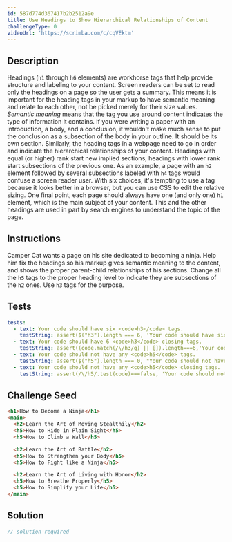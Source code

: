 ```yaml
---
id: 587d774d367417b2b2512a9e
title: Use Headings to Show Hierarchical Relationships of Content
challengeType: 0
videoUrl: 'https://scrimba.com/c/cqVEktm'
---
```


## Description
<section id='description'>
Headings (<code>h1</code> through <code>h6</code> elements) are workhorse tags that help provide structure and labeling to your content. Screen readers can be set to read only the headings on a page so the user gets a summary. This means it is important for the heading tags in your markup to have semantic meaning and relate to each other, not be picked merely for their size values.
<em>Semantic meaning</em> means that the tag you use around content indicates the type of information it contains.
If you were writing a paper with an introduction, a body, and a conclusion, it wouldn't make much sense to put the conclusion as a subsection of the body in your outline. It should be its own section. Similarly, the heading tags in a webpage need to go in order and indicate the hierarchical relationships of your content.
Headings with equal (or higher) rank start new implied sections, headings with lower rank start subsections of the previous one.
As an example, a page with an <code>h2</code> element followed by several subsections labeled with <code>h4</code> tags would confuse a screen reader user. With six choices, it's tempting to use a tag because it looks better in a browser, but you can use CSS to edit the relative sizing.
One final point, each page should always have one (and only one) <code>h1</code> element, which is the main subject of your content. This and the other headings are used in part by search engines to understand the topic of the page.
</section>

## Instructions
<section id='instructions'>
Camper Cat wants a page on his site dedicated to becoming a ninja. Help him fix the headings so his markup gives semantic meaning to the content, and shows the proper parent-child relationships of his sections. Change all the <code>h5</code> tags to the proper heading level to indicate they are subsections of the <code>h2</code> ones. Use <code>h3</code> tags for the purpose.
</section>

## Tests
<section id='tests'>

```yml
tests:
  - text: Your code should have six <code>h3</code> tags.
    testString: assert($("h3").length === 6, 'Your code should have six <code>h3</code> tags.');
  - text: Your code should have 6 <code>h3</code> closing tags.
    testString: assert((code.match(/\/h3/g) || []).length===6,'Your code should have 6 <code>h3</code> closing tags.');
  - text: Your code should not have any <code>h5</code> tags.
    testString: assert($("h5").length === 0, "Your code should not have any <code>h5</code> tags.");
  - text: Your code should not have any <code>h5</code> closing tags.
    testString: assert(/\/h5/.test(code)===false, 'Your code should not have any <code>h5</code> closing tags');
```

</section>

## Challenge Seed
<section id='challengeSeed'>

<div id='html-seed'>

```html
<h1>How to Become a Ninja</h1>
<main>
  <h2>Learn the Art of Moving Stealthily</h2>
  <h5>How to Hide in Plain Sight</h5>
  <h5>How to Climb a Wall</h5>

  <h2>Learn the Art of Battle</h2>
  <h5>How to Strengthen your Body</h5>
  <h5>How to Fight like a Ninja</h5>

  <h2>Learn the Art of Living with Honor</h2>
  <h5>How to Breathe Properly</h5>
  <h5>How to Simplify your Life</h5>
</main>
```

</div>



</section>

## Solution
<section id='solution'>

```js
// solution required
```
</section>
